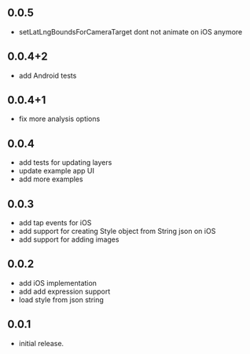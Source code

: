 ## 0.0.5

* setLatLngBoundsForCameraTarget dont not animate on iOS anymore

## 0.0.4+2

* add Android tests

## 0.0.4+1

* fix more analysis options

## 0.0.4

* add tests for updating layers
* update example app UI
* add more examples

## 0.0.3

* add tap events for iOS
* add support for creating Style object from String json on iOS
* add support for adding images

## 0.0.2

* add iOS implementation
* add add expression support
* load style from json string

## 0.0.1

* initial release.
